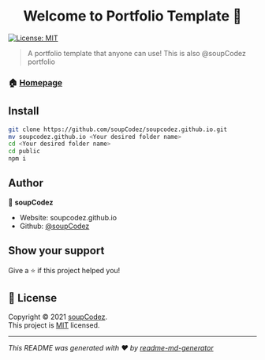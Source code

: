 <h1 align="center">Welcome to Portfolio Template 👋</h1>
<p>
  <a href="https://opensource.org/licenses/MIT" target="_blank">
    <img alt="License: MIT" src="https://img.shields.io/badge/License-MIT-yellow.svg" />
  </a>
</p>

> A portfolio template that anyone can use! This is also @soupCodez portfolio

### 🏠 [Homepage](soupcodez.github.io)

## Install

```sh
git clone https://github.com/soupCodez/soupcodez.github.io.git
mv soupcodez.github.io <Your desired folder name>
cd <Your desired folder name>
cd public
npm i
```

## Author

👤 **soupCodez**

* Website: soupcodez.github.io
* Github: [@soupCodez](https://github.com/soupCodez)

## Show your support

Give a ⭐️ if this project helped you!

## 📝 License

Copyright © 2021 [soupCodez](https://github.com/soupCodez).<br />
This project is [MIT](https://opensource.org/licenses/MIT) licensed.

***
_This README was generated with ❤️ by [readme-md-generator](https://github.com/kefranabg/readme-md-generator)_